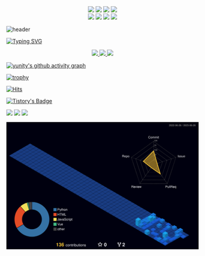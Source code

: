 <div align="center">
  <img src="https://img.shields.io/badge/html-D25735?style=for-the-badge&logo=html5&logoColor=#ffffff">
  <img src="https://img.shields.io/badge/css-4D8EC2?style=for-the-badge&logo=css3&logoColor=#ffffff">
  <img src="https://img.shields.io/badge/javascript-F9DD52?style=for-the-badge&logo=javascript&logoColor=#ffffff">
  <img src="https://img.shields.io/badge/vue-55B986?style=for-the-badge&logo=vue.js&logoColor=#ffffff">
</div>

<div align="center">
  <img src="https://img.shields.io/badge/python-1E3D2F?style=for-the-badge&logo=python&logoColor=#ffffff">
  <img src="https://img.shields.io/badge/django-4579DD?style=for-the-badge&logo=django&logoColor=#ffffff">
  <img src="https://img.shields.io/badge/poetry-4FAFDF?style=for-the-badge&logo=poetry&logoColor=#ffffff">
  <img src="https://img.shields.io/badge/poetry-4FAFDF?style=for-the-badge&logo=django&logoColor=#ffffff">
</div>






![header](https://capsule-render.vercel.app/api?type=waving&color=gradient&height=120&animation=fadeIn&section=footer&text=🚌💨&fontAlign=70)

[![Typing SVG](https://readme-typing-svg.herokuapp.com/?color=f0f6fc&lines=import+unittest+class&font=Redressed&size=40)](https://git.io/typing-svg)


<div align=center> 
  <a href="universe.com">
    <img src="https://github-readme-stats.vercel.app/api?username=gangyuji&theme=tokyonight&show_icons=true" width="42%" />
  </a>
  <a href="universe.com">
    <img src="https://github-readme-stats.vercel.app/api/top-langs/?username=gangyuji&exclude_repo=gangyuji.github.io&layout=compact&theme=tokyonight" />
  
  <img src="https://raw.githubusercontent.com/gangyuji/github-stats-transparent/output/generated/languages.svg" width="49.2%" />
  </a>
</div>







[![yunity's github activity graph](https://github-readme-activity-graph.vercel.app/graph?username=gangyuji&theme=tokyo-night)](https://github.com/gangyuji/github-readme-activity-graph)

[![trophy](https://github-profile-trophy.vercel.app/?username=gangyuji&theme=flat&column=7)](https://github.com/gangyuji/)












[![Hits](https://hits.seeyoufarm.com/api/count/incr/badge.svg?url=https%3A%2F%2Fgithub.com%2Fgangyuji&count_bg=%23C9FFA0&title_bg=%23B3D2FF&icon=python.svg&icon_color=%23FFFBA7&title=uni%28ty%29%2Fgithub&edge_flat=false)](https://hits.seeyoufarm.com)



[![Tistory's Badge](https://github-readme-tistory-card.vercel.app/api/badge?name=allitaill&theme=blue)](https://allitail.tistory.com)


<img src="https://img.shields.io/badge/PYTHON-3776AB?style=flat-square&logo=Python&logoColor=#354C6A"/>
<img src="https://img.shields.io/badge/DJANGO-3776AB?style=flat-square&logo=Django&logoColor=##0F291B"/>

<img src="https://img.shields.io/badge/ANDROID-3776AB?style=flat-square&logo=Android&logoColor=#4A8766"/>


![](./profile-3d-contrib/profile-night-view.svg)


